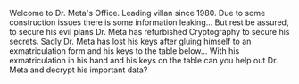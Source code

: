 Welcome to Dr. Meta's Office. Leading villan since 1980. Due to some construction issues there is some information leaking... But rest be assured, to secure his evil plans Dr. Meta has refurbished Cryptography to secure his secrets. Sadly Dr. Meta has lost his keys after gluing himself to an exmatriculation form and his keys to the table below... With his exmatriculation in his hand and his keys on the table can you help out Dr. Meta and decrypt his important data?
